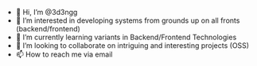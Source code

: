 - 👋 Hi, I’m @3d3ngg
- 👀 I’m interested in developing systems from grounds up on all fronts (backend/frontend)
- 🌱 I’m currently learning variants in Backend/Frontend Technologies
- 💞️ I’m looking to collaborate on intriguing and interesting projects (OSS)
- 📫 How to reach me via email

<!---
3d3ngg/3d3ngg is a ✨ special ✨ repository because its `README.md` (this file) appears on your GitHub profile.
You can click the Preview link to take a look at your changes.
--->
